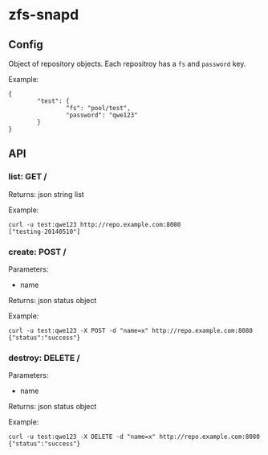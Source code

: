 # zfs-snapd

## Config

Object of repository objects.
Each repositroy has a <code>fs</code> and <code>password</code> key.

Example:

	{
	        "test": {
	                "fs": "pool/test",
	                "password": "qwe123"
	        }
	}

## API

### list: GET /

Returns: json string list

Example:

	curl -u test:qwe123 http://repo.example.com:8080
	["testing-20140510"]

### create: POST /

Parameters:

- name

Returns: json status object

Example:

	curl -u test:qwe123 -X POST -d "name=x" http://repo.example.com:8080
	{"status":"success"}

### destroy: DELETE /

Parameters:

- name

Returns: json status object

Example:

	curl -u test:qwe123 -X DELETE -d "name=x" http://repo.example.com:8080
	{"status":"success"}
